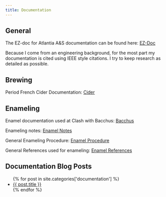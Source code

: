 ```yaml
---
title: Documentation
---
```


## General

The EZ-doc for Atlantia A&S documentation can be found here: [EZ-Doc](/assets/documents/basic.pdf)  

Because I come from an engineering background, for the most part my documentation is cited using IEEE style citations. I try to keep research as detailed as possible.

## Brewing 

Period French Cider Documentation: [Cider](/assets/documents/cider.pdf)

## Enameling

Enamel documentation used at Clash with Bacchus: [Bacchus](/assets/documents/enamel_clashwbacchus.pdf)

Enameling notes: [Enamel Notes](/assets/documents/enamel_notes.pdf)

General Enameling Procedure: [Enamel Procedure](/assets/documents/enamel_procedure.pdf)

General References used for enameling: [Enamel References](/assets/documents/enamel_references.pdf)

## Documentation Blog Posts

<ul>
{% for post in site.categories['documentation'] %}
    <li>
      <a href="{{ post.url }}">{{ post.title }}</a>
    </li>
{% endfor %}
</ul>
